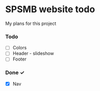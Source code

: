 # SPSMB website todo

My plans for this project

### Todo

- [ ] Colors
- [ ] Header - slideshow
- [ ] Footer

### Done ✓

- [x] Nav